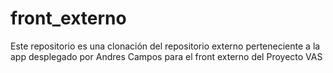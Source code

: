 # front_externo
Este repositorio es una clonación del repositorio externo perteneciente a la app desplegado por Andres Campos para el front externo del Proyecto VAS
